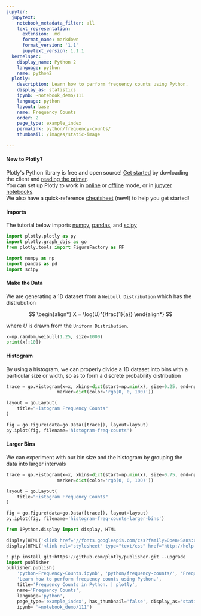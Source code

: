 ```yaml
---
jupyter:
  jupytext:
    notebook_metadata_filter: all
    text_representation:
      extension: .md
      format_name: markdown
      format_version: '1.1'
      jupytext_version: 1.1.1
  kernelspec:
    display_name: Python 2
    language: python
    name: python2
  plotly:
    description: Learn how to perform frequency counts using Python.
    display_as: statistics
    ipynb: ~notebook_demo/111
    language: python
    layout: base
    name: Frequency Counts
    order: 2
    page_type: example_index
    permalink: python/frequency-counts/
    thumbnail: /images/static-image
    
---
```


#### New to Plotly?
Plotly's Python library is free and open source! [Get started](https://plot.ly/python/getting-started/) by dowloading the client and [reading the primer](https://plot.ly/python/getting-started/).
<br>You can set up Plotly to work in [online](https://plot.ly/python/getting-started/#initialization-for-online-plotting) or [offline](https://plot.ly/python/getting-started/#initialization-for-offline-plotting) mode, or in [jupyter notebooks](https://plot.ly/python/getting-started/#start-plotting-online).
<br>We also have a quick-reference [cheatsheet](https://images.plot.ly/plotly-documentation/images/python_cheat_sheet.pdf) (new!) to help you get started!


#### Imports
The tutorial below imports [numpy](http://www.numpy.org/), [pandas](https://plot.ly/pandas/intro-to-pandas-tutorial/), and [scipy](https://www.scipy.org/)

```python
import plotly.plotly as py
import plotly.graph_objs as go
from plotly.tools import FigureFactory as FF

import numpy as np
import pandas as pd
import scipy
```

#### Make the Data


We are generating a 1D dataset from a `Weibull Distribution` which has the distrubution

$$
\begin{align*}
X = \log(U)^{\frac{1}{a}}
\end{align*}
$$

where $U$ is drawn from the `Uniform Distribution`.

```python
x=np.random.weibull(1.25, size=1000)
print(x[:10])
```

#### Histogram


By using a histogram, we can properly divide a 1D dataset into bins with a particular size or width, so as to form a discrete probability distribution

```python
trace = go.Histogram(x=x, xbins=dict(start=np.min(x), size=0.25, end=np.max(x)),
                   marker=dict(color='rgb(0, 0, 100)'))

layout = go.Layout(
    title="Histogram Frequency Counts"
)

fig = go.Figure(data=go.Data([trace]), layout=layout)
py.iplot(fig, filename='histogram-freq-counts')
```

#### Larger Bins


We can experiment with our bin size and the histogram by grouping the data into larger intervals

```python
trace = go.Histogram(x=x, xbins=dict(start=np.min(x), size=0.75, end=np.max(x)),
                   marker=dict(color='rgb(0, 0, 100)'))

layout = go.Layout(
    title="Histogram Frequency Counts"
)

fig = go.Figure(data=go.Data([trace]), layout=layout)
py.iplot(fig, filename='histogram-freq-counts-larger-bins')
```

```python
from IPython.display import display, HTML

display(HTML('<link href="//fonts.googleapis.com/css?family=Open+Sans:600,400,300,200|Inconsolata|Ubuntu+Mono:400,700" rel="stylesheet" type="text/css" />'))
display(HTML('<link rel="stylesheet" type="text/css" href="http://help.plot.ly/documentation/all_static/css/ipython-notebook-custom.css">'))

! pip install git+https://github.com/plotly/publisher.git --upgrade
import publisher
publisher.publish(
    'python-Frequency-Counts.ipynb', 'python/frequency-counts/', 'Frequency Counts | plotly',
    'Learn how to perform frequency counts using Python.',
    title='Frequency Counts in Python. | plotly',
    name='Frequency Counts',
    language='python',
    page_type='example_index', has_thumbnail='false', display_as='statistics', order=2,
    ipynb= '~notebook_demo/111')
```

```python

```
